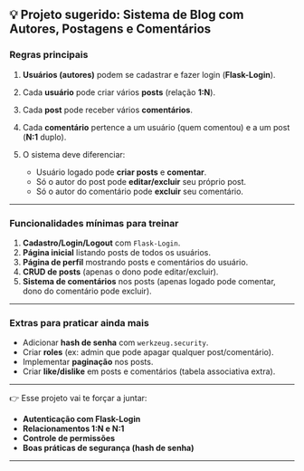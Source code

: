 ## 💡 Projeto sugerido: **Sistema de Blog com Autores, Postagens e Comentários**

### Regras principais

1. **Usuários (autores)** podem se cadastrar e fazer login (**Flask-Login**).
2. Cada **usuário** pode criar vários **posts** (relação **1\:N**).
3. Cada **post** pode receber vários **comentários**.
4. Cada **comentário** pertence a um usuário (quem comentou) e a um post (**N:1** duplo).
5. O sistema deve diferenciar:

   * Usuário logado pode **criar posts** e **comentar**.
   * Só o autor do post pode **editar/excluir** seu próprio post.
   * Só o autor do comentário pode **excluir** seu comentário.


---

### Funcionalidades mínimas para treinar

1. **Cadastro/Login/Logout** com `Flask-Login`.
2. **Página inicial** listando posts de todos os usuários.
3. **Página de perfil** mostrando posts e comentários do usuário.
4. **CRUD de posts** (apenas o dono pode editar/excluir).
5. **Sistema de comentários** nos posts (apenas logado pode comentar, dono do comentário pode excluir).

---

### Extras para praticar ainda mais

* Adicionar **hash de senha** com `werkzeug.security`.
* Criar **roles** (ex: admin que pode apagar qualquer post/comentário).
* Implementar **paginação** nos posts.
* Criar **like/dislike** em posts e comentários (tabela associativa extra).

---

👉 Esse projeto vai te forçar a juntar:

* **Autenticação com Flask-Login**
* **Relacionamentos 1\:N e N:1**
* **Controle de permissões**
* **Boas práticas de segurança (hash de senha)**

---

